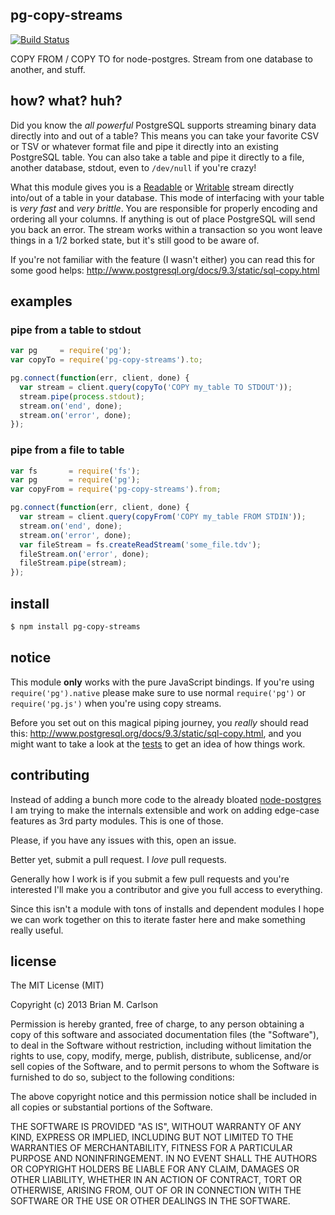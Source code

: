 ## pg-copy-streams

[![Build Status](https://travis-ci.org/ebiven/node-pg-copy-streams.svg?branch=master)](https://travis-ci.org/ebiven/node-pg-copy-streams)

COPY FROM / COPY TO for node-postgres.  Stream from one database to another, and stuff.

## how? what? huh?

Did you know the _all powerful_ PostgreSQL supports streaming binary data directly into and out of a table?
This means you can take your favorite CSV or TSV or whatever format file and pipe it directly into an existing PostgreSQL table.
You can also take a table and pipe it directly to a file, another database, stdout, even to `/dev/null` if you're crazy!

What this module gives you is a [Readable](http://nodejs.org/api/stream.html#stream_class_stream_readable) or [Writable](http://nodejs.org/api/stream.html#stream_class_stream_writable) stream directly into/out of a table in your database.
This mode of interfacing with your table is _very fast_ and _very brittle_.  You are responsible for properly encoding and ordering all your columns. If anything is out of place PostgreSQL will send you back an error.  The stream works within a transaction so you wont leave things in a 1/2 borked state, but it's still good to be aware of.

If you're not familiar with the feature (I wasn't either) you can read this for some good helps: http://www.postgresql.org/docs/9.3/static/sql-copy.html

## examples

### pipe from a table to stdout

```js
var pg     = require('pg');
var copyTo = require('pg-copy-streams').to;

pg.connect(function(err, client, done) {
  var stream = client.query(copyTo('COPY my_table TO STDOUT'));
  stream.pipe(process.stdout);
  stream.on('end', done);
  stream.on('error', done);
});
```

### pipe from a file to table

```js
var fs       = require('fs');
var pg       = require('pg');
var copyFrom = require('pg-copy-streams').from;

pg.connect(function(err, client, done) {
  var stream = client.query(copyFrom('COPY my_table FROM STDIN'));
  stream.on('end', done);
  stream.on('error', done);
  var fileStream = fs.createReadStream('some_file.tdv');
  fileStream.on('error', done);
  fileStream.pipe(stream);
});
```

## install

```sh
$ npm install pg-copy-streams
```

## notice

This module __only__ works with the pure JavaScript bindings.  If you're using `require('pg').native` please make sure to use normal `require('pg')` or `require('pg.js')` when you're using copy streams.

Before you set out on this magical piping journey, you _really_ should read this: http://www.postgresql.org/docs/9.3/static/sql-copy.html, and you might want to take a look at the [tests](https://github.com/brianc/node-pg-copy-streams/tree/master/test) to get an idea of how things work.

## contributing

Instead of adding a bunch more code to the already bloated [node-postgres](https://github.com/brianc/node-postgres) I am trying to make the internals extensible and work on adding edge-case features as 3rd party modules.
This is one of those.

Please, if you have any issues with this, open an issue.

Better yet, submit a pull request.  I _love_ pull requests.

Generally how I work is if you submit a few pull requests and you're interested I'll make you a contributor and give you full access to everything.

Since this isn't a module with tons of installs and dependent modules I hope we can work together on this to iterate faster here and make something really useful.

## license

The MIT License (MIT)

Copyright (c) 2013 Brian M. Carlson

Permission is hereby granted, free of charge, to any person obtaining a copy
of this software and associated documentation files (the "Software"), to deal
in the Software without restriction, including without limitation the rights
to use, copy, modify, merge, publish, distribute, sublicense, and/or sell
copies of the Software, and to permit persons to whom the Software is
furnished to do so, subject to the following conditions:

The above copyright notice and this permission notice shall be included in
all copies or substantial portions of the Software.

THE SOFTWARE IS PROVIDED "AS IS", WITHOUT WARRANTY OF ANY KIND, EXPRESS OR
IMPLIED, INCLUDING BUT NOT LIMITED TO THE WARRANTIES OF MERCHANTABILITY,
FITNESS FOR A PARTICULAR PURPOSE AND NONINFRINGEMENT. IN NO EVENT SHALL THE
AUTHORS OR COPYRIGHT HOLDERS BE LIABLE FOR ANY CLAIM, DAMAGES OR OTHER
LIABILITY, WHETHER IN AN ACTION OF CONTRACT, TORT OR OTHERWISE, ARISING FROM,
OUT OF OR IN CONNECTION WITH THE SOFTWARE OR THE USE OR OTHER DEALINGS IN
THE SOFTWARE.
